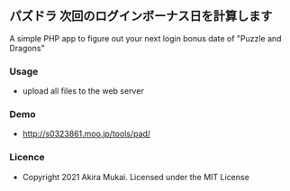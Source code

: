 ## パズドラ 次回のログインボーナス日を計算します

A simple PHP app to figure out your next login bonus date of "Puzzle and Dragons"


### Usage

  - upload all files to the web server


### Demo

  - http://s0323861.moo.jp/tools/pad/


### Licence

  - Copyright 2021 Akira Mukai. Licensed under the MIT License
